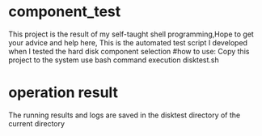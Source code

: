# component_test
This project is the result of my self-taught shell programming,Hope to get your advice and help here,
This is the automated test script I developed when I tested the hard disk component selection
#how to use:
Copy this project to the system
use bash command execution disktest.sh
# operation result
The running results and logs are saved in the disktest directory of the current directory
